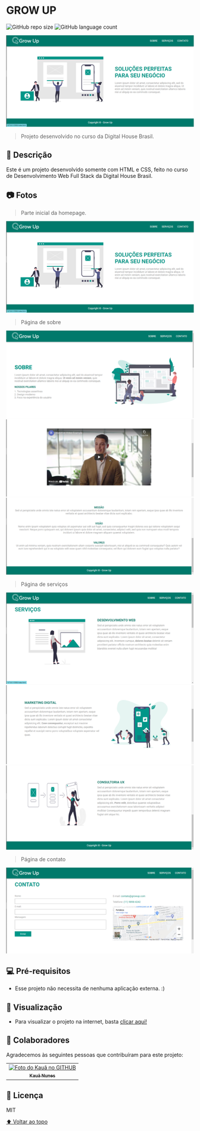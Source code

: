 # GROW UP

<!---Esses são exemplos. Veja https://shields.io para outras pessoas ou para personalizar este conjunto de escudos. Você pode querer incluir dependências, status do projeto e informações de licença aqui--->

![GitHub repo size](https://img.shields.io/badge/size-517.2KBs-blue?style=for-the-badge)
![GitHub language count](https://img.shields.io/badge/LANGUAGE__COUNT-2-blue?style=for-the-badge)

<img src="media/photos/home.png" alt="Home">

> Projeto desenvolvido no curso da Digital House Brasil.

## 📝 Descrição
Este é um projeto desenvolvido somente com HTML e CSS, feito no curso de Desenvolvimento Web Full Stack da Digital House Brasil.

## 📷 Fotos

> Parte inicial da homepage.
<img src="media/photos/home.png" alt="exemplo imagem">

> Página de sobre
<img src="media/photos/about-1.png" alt="exemplo imagem">
<img src="media/photos/about-2.png" alt="exemplo imagem">
<img src="media/photos/about-3.png" alt="exemplo imagem">

> Página de serviços
<img src="media/photos/services-1.png" alt="exemplo imagem">
<img src="media/photos/services-2.png" alt="exemplo imagem">
<img src="media/photos/services-3.png" alt="exemplo imagem">

> Página de contato
<img src="media/photos/contact-us.png" alt="exemplo imagem">


## 💻 Pré-requisitos

* Esse projeto não necessita de nenhuma aplicação externa. :) 

## 🔗 Visualização

* Para visualizar o projeto na internet, basta [clicar aqui!](https://grow-up-project.vercel.app/)

## 🤝 Colaboradores

Agradecemos às seguintes pessoas que contribuíram para este projeto:

<table>
  <tr>
    <td align="center">
      <a href="#">
        <img src="https://avatars.githubusercontent.com/u/62390986?v=4" width="100px;" alt="Foto do Kauã no GITHUB"/><br>
        <sub>
          <b>Kauã Nunes</b>
        </sub>
      </a>
    </td>
  </tr>
</table>


## 📝 Licença

MIT

[⬆ Voltar ao topo](#elixr)<br>

